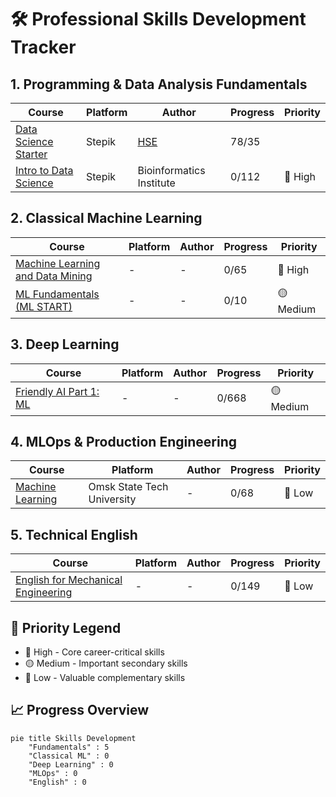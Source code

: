 # 🛠️ Professional Skills Development Tracker

## 1. Programming & Data Analysis Fundamentals
| Course | Platform | Author | Progress | Priority |
|--------|----------|--------|----------|----------|
| [Data Science Starter](https://stepik.org/course/194633/syllabus) | Stepik | [HSE](https://www.hse.ru/ma/mlds/) | 78/35 |
| [Intro to Data Science](link) | Stepik | Bioinformatics Institute | 0/112 | 🔵 High |

## 2. Classical Machine Learning
| Course | Platform | Author | Progress | Priority |
|--------|----------|--------|----------|----------|
| [Machine Learning and Data Mining](link) | - | - | 0/65 | 🔵 High |
| [ML Fundamentals (ML START)](link) | - | - | 0/10 | 🟡 Medium |

## 3. Deep Learning
| Course | Platform | Author | Progress | Priority |
|--------|----------|--------|----------|----------|
| [Friendly AI Part 1: ML](link) | - | - | 0/668 | 🟡 Medium |

## 4. MLOps & Production Engineering
| Course | Platform | Author | Progress | Priority |
|--------|----------|--------|----------|----------|
| [Machine Learning](link) | Omsk State Tech University | - | 0/68 | 🔴 Low |

## 5. Technical English
| Course | Platform | Author | Progress | Priority |
|--------|----------|--------|----------|----------|
| [English for Mechanical Engineering](link) | - | - | 0/149 | 🔴 Low |

## 🎯 Priority Legend
- 🔵 High - Core career-critical skills
- 🟡 Medium - Important secondary skills
- 🔴 Low - Valuable complementary skills

## 📈 Progress Overview
```mermaid
pie title Skills Development
    "Fundamentals" : 5
    "Classical ML" : 0
    "Deep Learning" : 0
    "MLOps" : 0
    "English" : 0
